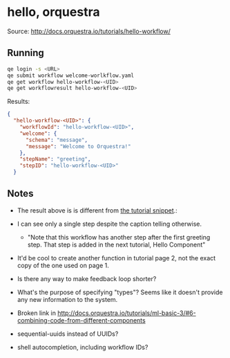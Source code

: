 # hello, orquestra

Source: http://docs.orquestra.io/tutorials/hello-workflow/

## Running

``` sh
qe login -s <URL>
qe submit workflow welcome-worlkflow.yaml
qe get workflow hello-workflow-<UID>
qe get workflowresult hello-workflow-<UID>

```

Results:

``` json
{
  "hello-workflow-<UID>": {
    "workflowId": "hello-workflow-<UID>",
    "welcome": {
      "schema": "message",
      "message": "Welcome to Orquestra!"
    },
    "stepName": "greeting",
    "stepID": "hello-workflow-<UID>"
  }
```

## Notes

- The result above is is different from [the tutorial snippet](http://docs.orquestra.io/tutorials/hello-workflow/#downloading-the-results).:

- I can see only a single step despite the caption telling otherwise.
    - "Note that this workflow has another step after the first greeting step. That step is added in the next tutorial, Hello Component"
    
- It'd be cool to create another function in tutorial page 2, not the exact copy of the one used on page 1.

- Is there any way to make feedback loop shorter?

- What's the purpose of specifying "types"? Seems like it doesn't provide any new information to the system.

- Broken link in http://docs.orquestra.io/tutorials/ml-basic-3/#6-combining-code-from-different-components

- sequential-uuids instead of UUIDs?

- shell autocompletion, including workflow IDs?
